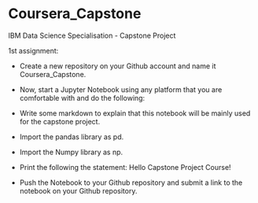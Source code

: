 # Coursera_Capstone
IBM Data Science Specialisation - Capstone Project

1st assignment: 
+ Create a new repository on your Github account and name it Coursera_Capstone. 
- Now, start a Jupyter Notebook using any platform that you are comfortable with and do the following:

- Write some markdown to explain that this notebook will be mainly used for the capstone project.
- Import the pandas library as pd.
- Import the Numpy library as np.
- Print the following the statement: Hello Capstone Project Course!
- Push the Notebook to your Github repository and submit a link to the notebook on your Github repository.
